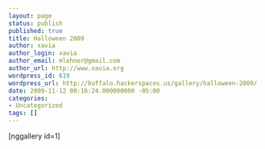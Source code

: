 ```yaml
---
layout: page
status: publish
published: true
title: Halloween 2009
author: xavia
author_login: xavia
author_email: mlehner@gmail.com
author_url: http://www.xavia.org
wordpress_id: 619
wordpress_url: http://buffalo.hackerspaces.us/gallery/halloween-2009/
date: 2009-11-12 00:16:24.000000000 -05:00
categories:
- Uncategorized
tags: []
---
```

[nggallery id=1]
